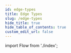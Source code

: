 ```yaml
---
id: edge-types
title: Edge Types
slug: /edge-types
hide_title: true
hide_table_of_contents: true
custom_edit_url: false
---
```


import Flow from './index';

<div style={{ height: '50vh' }}>
  <Flow />
</div>
